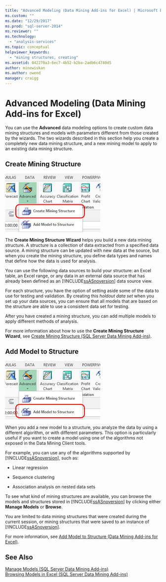 ```yaml
---
title: "Advanced Modeling (Data Mining Add-ins for Excel) | Microsoft Docs"
ms.custom: ""
ms.date: "12/29/2017"
ms.prod: "sql-server-2014"
ms.reviewer: ""
ms.technology: 
  - "analysis-services"
ms.topic: conceptual
helpviewer_keywords: 
  - "mining structures, creating"
ms.assetid: 042270a3-6ec7-4b52-b2ba-2adb6c4740d5
author: minewiskan
ms.author: owend
manager: craigg
---
```

# Advanced Modeling (Data Mining Add-ins for Excel)
  You can use the **Advanced** data modeling options to create custom data mining structures and models with parameters different from those created by the wizards. The two wizards described in this section help you create a completely new data mining structure, and a new mining model to apply to an existing data mining structure.  
  
## Create Mining Structure  
 ![Create Mining Structure button, Data Mining ribbon](media/dmc-createstruct.gif "Create Mining Structure button, Data Mining ribbon")  
  
 The **Create Mining Structure Wizard** helps you build a new data mining structure. A structure is a collection of data extracted from a specified data source.  A mining structure can be updated with new data at the source, but when you create the mining structure, you define data types and names that define how the data is used for analysis.  
  
 You can use the following data sources to build your structure: an Excel table, an Excel range, or any data in an external data source that has already been defined as an [!INCLUDE[ssASnoversion](../includes/ssasnoversion-md.md)] data source view.  
  
 For each structure, you have the option of setting aside some of the data to use for testing and validation. By creating this *holdout data set* when you set up your data sources, you can ensure that all models that are based on the structure are able to use a consistent data set for testing.  
  
 After you have created a mining structure, you can add multiple models to apply different methods of analysis.  
  
 For more information about how to use the **Create Mining Structure Wizard**, see [Create Mining Structure &#40;SQL Server Data Mining Add-ins&#41;](create-mining-structure-sql-server-data-mining-add-ins.md).  
  
## Add Model to Structure  
 ![Add Model to Structure button](media/dmc-addmodel.gif "Add Model to Structure button")  
  
 When you add a new model to a structure, you analyze the data by using a different algorithm, or with different parameters. This option is particularly useful if you want to create a model using one of the algorithms not exposed in the Data Mining Client tools.  
  
 For example, you can use any of the algorithms supported by [!INCLUDE[ssASnoversion](../includes/ssasnoversion-md.md)], such as:  
  
-   Linear regression  
  
-   Sequence clustering  
  
-   Association analysis on nested data sets  
  
 To see what kind of mining structures are available, you can browse the models and structures stored in [!INCLUDE[ssASnoversion](../includes/ssasnoversion-md.md)] by clicking either **Manage Models** or **Browse**.  
  
 You are limited to data mining structures that were created during the current session, or mining structures that were saved to an instance of [!INCLUDE[ssASnoversion](../includes/ssasnoversion-md.md)].  
  
 For more information, see [Add Model to Structure &#40;Data Mining Add-ins for Excel&#41;](add-model-to-structure-data-mining-add-ins-for-excel.md).  
  
## See Also  
 [Manage Models &#40;SQL Server Data Mining Add-ins&#41;](manage-models-sql-server-data-mining-add-ins.md)   
 [Browsing Models in Excel &#40;SQL Server Data Mining Add-ins&#41;](browsing-models-in-excel-sql-server-data-mining-add-ins.md)  
  
  
